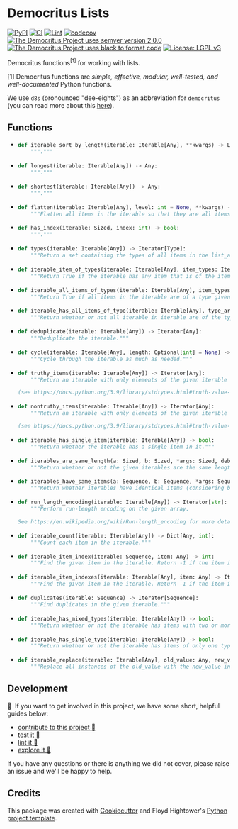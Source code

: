 # Democritus Lists

[![PyPI](https://img.shields.io/pypi/v/d8s-lists.svg)](https://pypi.python.org/pypi/d8s-lists)
[![CI](https://github.com/democritus-project/d8s-lists/workflows/CI/badge.svg)](https://github.com/democritus-project/d8s-lists/actions)
[![Lint](https://github.com/democritus-project/d8s-lists/workflows/Lint/badge.svg)](https://github.com/democritus-project/d8s-lists/actions)
[![codecov](https://codecov.io/gh/democritus-project/d8s-lists/branch/main/graph/badge.svg?token=V0WOIXRGMM)](https://codecov.io/gh/democritus-project/d8s-lists)
[![The Democritus Project uses semver version 2.0.0](https://img.shields.io/badge/-semver%20v2.0.0-22bfda)](https://semver.org/spec/v2.0.0.html)
[![The Democritus Project uses black to format code](https://img.shields.io/badge/code%20style-black-000000.svg)](https://github.com/psf/black)
[![License: LGPL v3](https://img.shields.io/badge/License-LGPL%20v3-blue.svg)](https://choosealicense.com/licenses/lgpl-3.0/)

Democritus functions<sup>[1]</sup> for working with lists.

[1] Democritus functions are <i>simple, effective, modular, well-tested, and well-documented</i> Python functions.

We use `d8s` (pronounced "dee-eights") as an abbreviation for `democritus` (you can read more about this [here](https://github.com/democritus-project/roadmap#what-is-d8s)).

## Functions

  - ```python
    def iterable_sort_by_length(iterable: Iterable[Any], **kwargs) -> List[Any]:
        """."""
    ```
  - ```python
    def longest(iterable: Iterable[Any]) -> Any:
        """."""
    ```
  - ```python
    def shortest(iterable: Iterable[Any]) -> Any:
        """."""
    ```
  - ```python
    def flatten(iterable: Iterable[Any], level: int = None, **kwargs) -> Iterator[Any]:
        """Flatten all items in the iterable so that they are all items in the same list."""
    ```
  - ```python
    def has_index(iterable: Sized, index: int) -> bool:
        """."""
    ```
  - ```python
    def types(iterable: Iterable[Any]) -> Iterator[Type]:
        """Return a set containing the types of all items in the list_arg."""
    ```
  - ```python
    def iterable_item_of_types(iterable: Iterable[Any], item_types: Iterable[type]) -> bool:
        """Return True if the iterable has any item that is of the item_types. Otherwise, return False."""
    ```
  - ```python
    def iterable_all_items_of_types(iterable: Iterable[Any], item_types: Iterable[type]) -> bool:
        """Return True if all items in the iterable are of a type given in item_types. Otherwise, return False."""
    ```
  - ```python
    def iterable_has_all_items_of_type(iterable: Iterable[Any], type_arg: type) -> bool:
        """Return whether or not all iterable in iterable are of the type specified by the type_arg."""
    ```
  - ```python
    def deduplicate(iterable: Iterable[Any]) -> Iterator[Any]:
        """Deduplicate the iterable."""
    ```
  - ```python
    def cycle(iterable: Iterable[Any], length: Optional[int] = None) -> Iterator[Any]:
        """Cycle through the iterable as much as needed."""
    ```
  - ```python
    def truthy_items(iterable: Iterable[Any]) -> Iterator[Any]:
        """Return an iterable with only elements of the given iterable which evaluate to True.
    
    (see https://docs.python.org/3.9/library/stdtypes.html#truth-value-testing)"""
    ```
  - ```python
    def nontruthy_items(iterable: Iterable[Any]) -> Iterator[Any]:
        """Return an iterable with only elements of the given iterable which evaluate to False.
    
    (see https://docs.python.org/3.9/library/stdtypes.html#truth-value-testing)"""
    ```
  - ```python
    def iterable_has_single_item(iterable: Iterable[Any]) -> bool:
        """Return whether the iterable has a single item in it."""
    ```
  - ```python
    def iterables_are_same_length(a: Sized, b: Sized, *args: Sized, debug_failure: bool = False) -> bool:
        """Return whether or not the given iterables are the same lengths."""
    ```
  - ```python
    def iterables_have_same_items(a: Sequence, b: Sequence, *args: Sequence) -> bool:
        """Return whether iterables have identical items (considering both identity and count)."""
    ```
  - ```python
    def run_length_encoding(iterable: Iterable[Any]) -> Iterator[str]:
        """Perform run-length encoding on the given array.
    
    See https://en.wikipedia.org/wiki/Run-length_encoding for more details."""
    ```
  - ```python
    def iterable_count(iterable: Iterable[Any]) -> Dict[Any, int]:
        """Count each item in the iterable."""
    ```
  - ```python
    def iterable_item_index(iterable: Sequence, item: Any) -> int:
        """Find the given item in the iterable. Return -1 if the item is not found."""
    ```
  - ```python
    def iterable_item_indexes(iterable: Iterable[Any], item: Any) -> Iterator[int]:
        """Find the given item in the iterable. Return -1 if the item is not found."""
    ```
  - ```python
    def duplicates(iterable: Sequence) -> Iterator[Sequence]:
        """Find duplicates in the given iterable."""
    ```
  - ```python
    def iterable_has_mixed_types(iterable: Iterable[Any]) -> bool:
        """Return whether or not the iterable has items with two or more types."""
    ```
  - ```python
    def iterable_has_single_type(iterable: Iterable[Any]) -> bool:
        """Return whether or not the iterable has items of only one type."""
    ```
  - ```python
    def iterable_replace(iterable: Iterable[Any], old_value: Any, new_value: Any) -> Iterator[Any]:
        """Replace all instances of the old_value with the new_value in the given iterable."""
    ```

## Development

👋 &nbsp;If you want to get involved in this project, we have some short, helpful guides below:

- [contribute to this project 🥇][contributing]
- [test it 🧪][local-dev]
- [lint it 🧹][local-dev]
- [explore it 🔭][local-dev]

If you have any questions or there is anything we did not cover, please raise an issue and we'll be happy to help.

## Credits

This package was created with [Cookiecutter](https://github.com/audreyr/cookiecutter) and Floyd Hightower's [Python project template](https://github.com/fhightower-templates/python-project-template).

[contributing]: https://github.com/democritus-project/.github/blob/main/CONTRIBUTING.md#contributing-a-pr-
[local-dev]: https://github.com/democritus-project/.github/blob/main/CONTRIBUTING.md#local-development-
